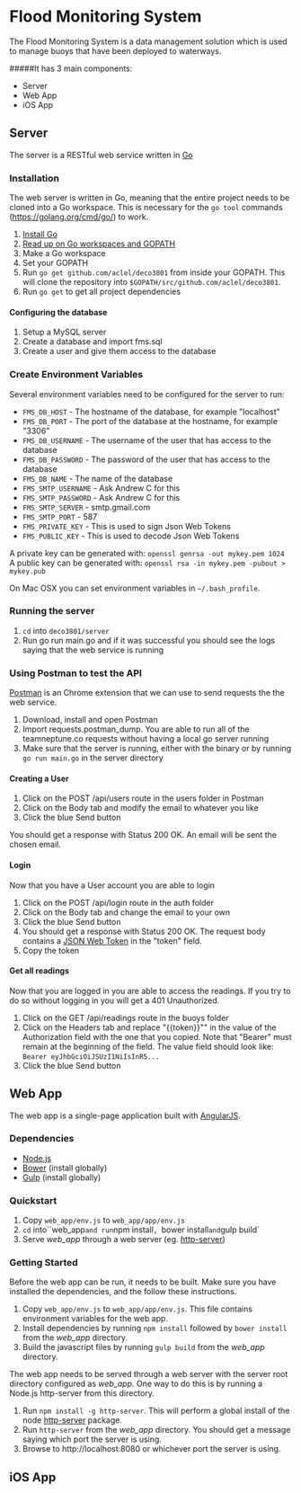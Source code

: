 # Flood Monitoring System

The Flood Monitoring System is a data management solution which is used to manage buoys that have been deployed to waterways.

#####It has 3 main components:
- Server
- Web App
- iOS App

## Server

The server is a RESTful web service written in [Go](https://golang.org/)

### Installation

The web server is written in Go, meaning that the entire project needs to be cloned into a Go workspace. This is necessary for the `go tool` commands (https://golang.org/cmd/go/) to work.

1. [Install Go](https://golang.org/doc/install) 
2. [Read up on Go workspaces and GOPATH](https://golang.org/doc/code.html)
3. Make a Go workspace
4. Set your GOPATH
5. Run `go get github.com/aclel/deco3801` from inside your GOPATH. This will clone the repository into `$GOPATH/src/github.com/aclel/deco3801`.
6. Run `go get` to get all project dependencies

#### Configuring the database

1. Setup a MySQL server
2. Create a database and import fms.sql
3. Create a user and give them access to the database

### Create Environment Variables
Several environment variables need to be configured for the server to run:
- `FMS_DB_HOST` - The hostname of the database, for example "localhost"
- `FMS_DB_PORT` - The port of the database at the hostname, for example "3306"
- `FMS_DB_USERNAME` - The username of the user that has access to the database
- `FMS_DB_PASSWORD` - The password of the user that has access to the database
- `FMS_DB_NAME` - The name of the database
- `FMS_SMTP_USERNAME` - Ask Andrew C for this
- `FMS_SMTP_PASSWORD` - Ask Andrew C for this
- `FMS_SMTP_SERVER` - smtp.gmail.com
- `FMS_SMTP_PORT` - 587
- `FMS_PRIVATE_KEY` - This is used to sign Json Web Tokens
- `FMS_PUBLIC_KEY` - This is used to decode Json Web Tokens

A private key can be generated with: `openssl genrsa -out mykey.pem 1024`  
A public key can be generated with: `openssl rsa -in mykey.pem -pubout > mykey.pub`

On Mac OSX you can set environment variables in `~/.bash_profile`.

### Running the server
1. `cd` into `deco3801/server`
2. Run go run main.go and if it was successful you should see the logs saying that the web service is running


### Using Postman to test the API

[Postman](https://chrome.google.com/webstore/detail/postman/fhbjgbiflinjbdggehcddcbncdddomop?hl=en) is an Chrome extension that we can use to send requests the the web service.

1. Download, install and open Postman
2. Import requests.postman_dump. You are able to run all of the teamneptune.co requests without having a local go server running
3. Make sure that the server is running, either with the binary or by running `go run main.go` in the server directory

#### Creating a User

1. Click on the POST /api/users route in the users folder in Postman
2. Click on the Body tab and modify the email to whatever you like
3. Click the blue Send button

You should get a response with Status 200 OK. An email will be sent the chosen email.

#### Login

Now that you have a User account you are able to login

1. Click on the POST /api/login route in the auth folder
2. Click on the Body tab and change the email to your own
3. Click the blue Send button
4. You should get a response with Status 200 OK. The request body contains a [JSON Web Token](http://jwt.io/) in the "token" field.
5. Copy the token 

#### Get all readings

Now that you are logged in you are able to access the readings. If you try to do so without logging in you will get a 401 Unauthorized.

1. Click on the GET /api/readings route in the buoys folder
2. Click on the Headers tab and replace "{{token}}"" in the value of the Authorization field with the one that you copied. Note that "Bearer" must remain at the beginning of the field. The value field should look like: `Bearer eyJhbGciOiJSUzI1NiIsInR5...`
3. Click the blue Send button

## Web App

The web app is a single-page application built with [AngularJS](https://angularjs.org/).

### Dependencies

 - [Node.js](https://nodejs.org/)
 - [Bower](http://bower.io/) (install globally)
 - [Gulp](http://gulpjs.com/) (install globally)

### Quickstart

1. Copy `web_app/env.js` to `web_app/app/env.js`
2. `cd` into``web_app` and run `npm install`, `bower install` and `gulp build`
3. Serve *web_app* through a web server (eg. [http-server](https://www.npmjs.com/package/http-server))

### Getting Started

Before the web app can be run, it needs to be built. Make sure you have installed the dependencies, and the follow these instructions.

 1. Copy `web_app/env.js` to `web_app/app/env.js`. This file contains environment variables for the web app.
 2. Install dependencies by running `npm install` followed by `bower install` from the *web_app* directory.
 3. Build the javascript files by running `gulp build` from the *web_app* directory.

The web app needs to be served through a web server with the server root directory configured as *web_app*. One way to do this is by running a Node.js http-server from this directory.

 1. Run `npm install -g http-server`. This will perform a global install of the node [http-server](https://www.npmjs.com/package/http-server) package.
 2. Run `http-server` from the *web_app* directory. You should get a message saying which port the server is using.
 3. Browse to http://localhost:8080 or whichever port the server is using.

 ## iOS App